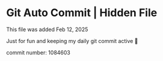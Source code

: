 # Git Auto Commit | Hidden File

This file was added Feb 12, 2025

Just for fun and keeping my daily git commit active 🤪

commit number: 1084603
